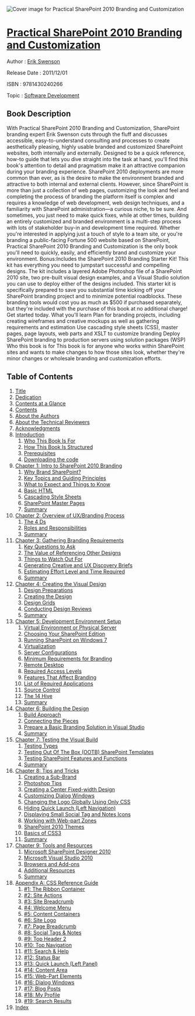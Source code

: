 ![Cover image for Practical SharePoint 2010 Branding and Customization](https://imgdetail.ebookreading.net/cover/cover/software_development/EB9781430240266.jpg)

[Practical SharePoint 2010 Branding and Customization](https://ebookreading.net/view/book/Practical+SharePoint+2010+Branding+and+Customization-EB9781430240266_1.html "Practical SharePoint 2010 Branding and Customization")
====================================================================================================================

Author : [Erik Swenson](https://ebookreading.net/search/author/Erik+Swenson)

Release Date : 2011/12/01

ISBN : 9781430240266

Topic : [Software Development](https://ebookreading.net/search/category/software-development)

Book Description
-----------------

With Practical SharePoint 2010 Branding and Customization, SharePoint branding expert Erik Swenson cuts through the fluff and discusses accessible, easy-to-understand consulting and processes to create aesthetically pleasing, highly usable branded and customized SharePoint websites, both internally and externally. Designed to be a quick reference, how-to guide that lets you dive straight into the task at hand, you'll find this book's attention to detail and pragmatism make it an attractive companion during your branding experience.
SharePoint 2010 deployments are more common than ever, as is the desire to make the environment branded and attractive to both internal and external clients. However, since SharePoint is more than just a collection of web pages, customizing the look and feel and completing the process of branding the platform itself is complex and requires a knowledge of web development, web design techniques, and a familiarity with SharePoint administration—a curious niche, to be sure. And sometimes, you just need to make quick fixes, while at other times, building an entirely customized and branded environment is a multi-step process with lots of stakeholder buy-in and development time required.
Whether you're interested in applying just a touch of style to a team site, or you're branding a public-facing Fortune 500 website based on SharePoint, Practical SharePoint 2010 Branding and Customization is the only book you'll need to quickly, easily, and efficiently brand and customize your environment.
Bonus:Includes the SharePoint 2010 Branding Starter Kit! This kit has everything you need to jumpstart successful and compelling designs. The kit includes a layered Adobe Photoshop file of a SharePoint 2010 site, two pre-built visual design examples, and a Visual Studio solution you can use to deploy either of the designs included. This starter kit is specifically prepared to save you substantial time kicking off your SharePoint branding project and to minimize potential roadblocks. These branding tools would cost you as much as $500 if purchased separately, but they're included with the purchase of this book at no additional charge! Get started today.
What you'll learn
Plan for branding projects, including creating wireframes and creative mockups as well as gathering requirements and estimation
Use cascading style sheets (CSS), master pages, page layouts, web parts and XSLT to customize branding
Deploy SharePoint branding to production servers using solution packages (WSP)
Who this book is for
This book is for anyone who works within SharePoint sites and wants to make changes to how those sites look, whether they're minor changes or wholesale branding and customization efforts.
              
Table of Contents
-----------------

1. [Title](https://ebookreading.net/view/book/Practical+SharePoint+2010+Branding+and+Customization-EB9781430240266_1.html)
1. [Dedication](https://ebookreading.net/view/book/Practical+SharePoint+2010+Branding+and+Customization-EB9781430240266_2.html)
1. [Contents at a Glance](https://ebookreading.net/view/book/Practical+SharePoint+2010+Branding+and+Customization-EB9781430240266_3.html#contents_at_a_glanc)
1. [Contents](https://ebookreading.net/view/book/Practical+SharePoint+2010+Branding+and+Customization-EB9781430240266_4.html#contents_Contents)
1. [About the Authors](https://ebookreading.net/view/book/Practical+SharePoint+2010+Branding+and+Customization-EB9781430240266_5.html#about_the_authors)
1. [About the Technical Reviewers](https://ebookreading.net/view/book/Practical+SharePoint+2010+Branding+and+Customization-EB9781430240266_6.html#about_the_technical)
1. [Acknowledgments](https://ebookreading.net/view/book/Practical+SharePoint+2010+Branding+and+Customization-EB9781430240266_7.html#acknowledgments_Ack)
1. [Introduction](https://ebookreading.net/view/book/Practical+SharePoint+2010+Branding+and+Customization-EB9781430240266_8.html#introduction_Introd)
    1. [Who This Book Is For](https://ebookreading.net/view/book/Practical+SharePoint+2010+Branding+and+Customization-EB9781430240266_9.html#who_this_book_is_fo)
    1. [How This Book Is Structured](https://ebookreading.net/view/book/Practical+SharePoint+2010+Branding+and+Customization-EB9781430240266_10.html#how_this_book_is_st)
    1. [Prerequisites](https://ebookreading.net/view/book/Practical+SharePoint+2010+Branding+and+Customization-EB9781430240266_11.html#prereuisites)
    1. [Downloading the code](https://ebookreading.net/view/book/Practical+SharePoint+2010+Branding+and+Customization-EB9781430240266_12.html#downloading_the_cod)
1. [Chapter 1: Intro to SharePoint 2010 Branding](https://ebookreading.net/view/book/Practical+SharePoint+2010+Branding+and+Customization-EB9781430240266_13.html#ch1)
    1. [Why Brand SharePoint?](https://ebookreading.net/view/book/Practical+SharePoint+2010+Branding+and+Customization-EB9781430240266_14.html#why_brand_sharepoin)
    1. [Key Topics and Guiding Principles](https://ebookreading.net/view/book/Practical+SharePoint+2010+Branding+and+Customization-EB9781430240266_15.html#key_topics_and_guid)
    1. [What to Expect and Things to Know](https://ebookreading.net/view/book/Practical+SharePoint+2010+Branding+and+Customization-EB9781430240266_16.html#what_to_expect_and_)
    1. [Basic HTML](https://ebookreading.net/view/book/Practical+SharePoint+2010+Branding+and+Customization-EB9781430240266_17.html#basic_html)
    1. [Cascading Style Sheets](https://ebookreading.net/view/book/Practical+SharePoint+2010+Branding+and+Customization-EB9781430240266_18.html#cascading_style_she)
    1. [SharePoint Master Pages](https://ebookreading.net/view/book/Practical+SharePoint+2010+Branding+and+Customization-EB9781430240266_19.html#sharepoint_master_p)
    1. [Summary](https://ebookreading.net/view/book/Practical+SharePoint+2010+Branding+and+Customization-EB9781430240266_20.html#summary)
1. [Chapter 2: Overview of UX/Branding Process](https://ebookreading.net/view/book/Practical+SharePoint+2010+Branding+and+Customization-EB9781430240266_21.html#ch2)
    1. [The 4 Ds ](https://ebookreading.net/view/book/Practical+SharePoint+2010+Branding+and+Customization-EB9781430240266_22.html#the_4_ds_)
    1. [Roles and Responsibilities ](https://ebookreading.net/view/book/Practical+SharePoint+2010+Branding+and+Customization-EB9781430240266_23.html#roles_and_responsib)
    1. [Summary](https://ebookreading.net/view/book/Practical+SharePoint+2010+Branding+and+Customization-EB9781430240266_24.html#summary1)
1. [Chapter 3: Gathering Branding Requirements](https://ebookreading.net/view/book/Practical+SharePoint+2010+Branding+and+Customization-EB9781430240266_25.html#ch3)
    1. [Key Questions to Ask ](https://ebookreading.net/view/book/Practical+SharePoint+2010+Branding+and+Customization-EB9781430240266_26.html#key_questions_to_as)
    1. [The Value of Referencing Other Designs ](https://ebookreading.net/view/book/Practical+SharePoint+2010+Branding+and+Customization-EB9781430240266_27.html#the_value_of_refere)
    1. [Things to Watch Out For ](https://ebookreading.net/view/book/Practical+SharePoint+2010+Branding+and+Customization-EB9781430240266_28.html#things_to_watch_out)
    1. [Generating Creative and UX Discovery Briefs](https://ebookreading.net/view/book/Practical+SharePoint+2010+Branding+and+Customization-EB9781430240266_29.html#generating_creative)
    1. [Estimating Effort Level and Time Required ](https://ebookreading.net/view/book/Practical+SharePoint+2010+Branding+and+Customization-EB9781430240266_29.html#estimating_effort_l)
    1. [Summary](https://ebookreading.net/view/book/Practical+SharePoint+2010+Branding+and+Customization-EB9781430240266_30.html#summary2)
1. [Chapter 4: Creating the Visual Design](https://ebookreading.net/view/book/Practical+SharePoint+2010+Branding+and+Customization-EB9781430240266_31.html#ch4)
    1. [Design Preparations ](https://ebookreading.net/view/book/Practical+SharePoint+2010+Branding+and+Customization-EB9781430240266_32.html#design_preparations)
    1. [Creating the Design](https://ebookreading.net/view/book/Practical+SharePoint+2010+Branding+and+Customization-EB9781430240266_33.html#creating_the_design)
    1. [Design Grids](https://ebookreading.net/view/book/Practical+SharePoint+2010+Branding+and+Customization-EB9781430240266_34.html#design_grids)
    1. [Conducting Design Reviews](https://ebookreading.net/view/book/Practical+SharePoint+2010+Branding+and+Customization-EB9781430240266_35.html#conducting_design_r)
    1. [Summary](https://ebookreading.net/view/book/Practical+SharePoint+2010+Branding+and+Customization-EB9781430240266_36.html#summary3)
1. [Chapter 5: Development Environment Setup](https://ebookreading.net/view/book/Practical+SharePoint+2010+Branding+and+Customization-EB9781430240266_37.html#ch5)
    1. [Virtual Environment or Physical Server](https://ebookreading.net/view/book/Practical+SharePoint+2010+Branding+and+Customization-EB9781430240266_38.html#virtual_environment)
    1. [Choosing Your SharePoint Edition](https://ebookreading.net/view/book/Practical+SharePoint+2010+Branding+and+Customization-EB9781430240266_39.html#choosing_your_share)
    1. [Running SharePoint on Windows 7](https://ebookreading.net/view/book/Practical+SharePoint+2010+Branding+and+Customization-EB9781430240266_40.html#running_sharepoint_)
    1. [Virtualization](https://ebookreading.net/view/book/Practical+SharePoint+2010+Branding+and+Customization-EB9781430240266_41.html#virtualization_)
    1. [Server Configurations](https://ebookreading.net/view/book/Practical+SharePoint+2010+Branding+and+Customization-EB9781430240266_42.html#server_configuratio)
    1. [Minimum Requirements for Branding](https://ebookreading.net/view/book/Practical+SharePoint+2010+Branding+and+Customization-EB9781430240266_43.html#minimum_requirement)
    1. [Remote Desktop](https://ebookreading.net/view/book/Practical+SharePoint+2010+Branding+and+Customization-EB9781430240266_44.html#remote_desktop_)
    1. [Required Access Levels](https://ebookreading.net/view/book/Practical+SharePoint+2010+Branding+and+Customization-EB9781430240266_45.html#required_access_lev)
    1. [Features That Affect Branding](https://ebookreading.net/view/book/Practical+SharePoint+2010+Branding+and+Customization-EB9781430240266_46.html#features_that_affec)
    1. [List of Required Applications](https://ebookreading.net/view/book/Practical+SharePoint+2010+Branding+and+Customization-EB9781430240266_47.html#list_of_required_ap)
    1. [Source Control](https://ebookreading.net/view/book/Practical+SharePoint+2010+Branding+and+Customization-EB9781430240266_48.html#source_control_)
    1. [The 14 Hive](https://ebookreading.net/view/book/Practical+SharePoint+2010+Branding+and+Customization-EB9781430240266_49.html#the_14_hive_)
    1. [Summary](https://ebookreading.net/view/book/Practical+SharePoint+2010+Branding+and+Customization-EB9781430240266_50.html#summary4)
1. [Chapter 6: Building the Design](https://ebookreading.net/view/book/Practical+SharePoint+2010+Branding+and+Customization-EB9781430240266_51.html#ch6)
    1. [Build Approach](https://ebookreading.net/view/book/Practical+SharePoint+2010+Branding+and+Customization-EB9781430240266_52.html#build_approach_)
    1. [Connecting the Pieces](https://ebookreading.net/view/book/Practical+SharePoint+2010+Branding+and+Customization-EB9781430240266_53.html#connecting_the_piec)
    1. [Prepare a Basic Branding Solution in Visual Studio](https://ebookreading.net/view/book/Practical+SharePoint+2010+Branding+and+Customization-EB9781430240266_54.html#prepare_a_basic_bra)
    1. [Summary](https://ebookreading.net/view/book/Practical+SharePoint+2010+Branding+and+Customization-EB9781430240266_55.html#summary5)
1. [Chapter 7: Testing the Visual Build](https://ebookreading.net/view/book/Practical+SharePoint+2010+Branding+and+Customization-EB9781430240266_56.html#ch7)
    1. [Testing Types](https://ebookreading.net/view/book/Practical+SharePoint+2010+Branding+and+Customization-EB9781430240266_57.html#testing_types)
    1. [Testing Out Of The Box (OOTB) SharePoint Templates](https://ebookreading.net/view/book/Practical+SharePoint+2010+Branding+and+Customization-EB9781430240266_58.html#testing_out_of_the_)
    1. [Testing SharePoint Features and Functions](https://ebookreading.net/view/book/Practical+SharePoint+2010+Branding+and+Customization-EB9781430240266_59.html#testing_sharepoint_)
    1. [Summary](https://ebookreading.net/view/book/Practical+SharePoint+2010+Branding+and+Customization-EB9781430240266_60.html#summary6)
1. [Chapter 8: Tips and Tricks](https://ebookreading.net/view/book/Practical+SharePoint+2010+Branding+and+Customization-EB9781430240266_61.html#ch8)
    1. [Creating a Sub-Brand](https://ebookreading.net/view/book/Practical+SharePoint+2010+Branding+and+Customization-EB9781430240266_62.html#creating_a_subbrand)
    1. [Photoshop Tips](https://ebookreading.net/view/book/Practical+SharePoint+2010+Branding+and+Customization-EB9781430240266_63.html#photoshop_tips)
    1. [Creating a Center Fixed-width Design](https://ebookreading.net/view/book/Practical+SharePoint+2010+Branding+and+Customization-EB9781430240266_64.html#creating_a_center_f)
    1. [Customizing Dialog Windows](https://ebookreading.net/view/book/Practical+SharePoint+2010+Branding+and+Customization-EB9781430240266_65.html#customizing_dialog_)
    1. [Changing the Logo Globally Using Only CSS](https://ebookreading.net/view/book/Practical+SharePoint+2010+Branding+and+Customization-EB9781430240266_66.html#changing_the_logo_g)
    1. [Hiding Quick Launch (Left Navigation)](https://ebookreading.net/view/book/Practical+SharePoint+2010+Branding+and+Customization-EB9781430240266_67.html#hiding_quick_launch)
    1. [Displaying Small Social Tag and Notes Icons](https://ebookreading.net/view/book/Practical+SharePoint+2010+Branding+and+Customization-EB9781430240266_68.html#displaying_small_so)
    1. [Working with Web-part Zones](https://ebookreading.net/view/book/Practical+SharePoint+2010+Branding+and+Customization-EB9781430240266_69.html#working_with_webpar)
    1. [SharePoint 2010 Themes](https://ebookreading.net/view/book/Practical+SharePoint+2010+Branding+and+Customization-EB9781430240266_70.html#sharepoint_2010_the)
    1. [Basics of CSS3](https://ebookreading.net/view/book/Practical+SharePoint+2010+Branding+and+Customization-EB9781430240266_71.html#basics_of_css3)
    1. [Summary](https://ebookreading.net/view/book/Practical+SharePoint+2010+Branding+and+Customization-EB9781430240266_72.html#summary8)
1. [Chapter 9: Tools and Resources](https://ebookreading.net/view/book/Practical+SharePoint+2010+Branding+and+Customization-EB9781430240266_73.html#ch9)
    1. [Microsoft SharePoint Designer 2010 ](https://ebookreading.net/view/book/Practical+SharePoint+2010+Branding+and+Customization-EB9781430240266_74.html#microsoft_sharepoin)
    1. [Microsoft Visual Studio 2010 ](https://ebookreading.net/view/book/Practical+SharePoint+2010+Branding+and+Customization-EB9781430240266_75.html#microsoft_visual_st)
    1. [Browsers and Add-ons ](https://ebookreading.net/view/book/Practical+SharePoint+2010+Branding+and+Customization-EB9781430240266_76.html#browsers_and_addons)
    1. [Additional Resources ](https://ebookreading.net/view/book/Practical+SharePoint+2010+Branding+and+Customization-EB9781430240266_77.html#additional_resource)
    1. [Summary](https://ebookreading.net/view/book/Practical+SharePoint+2010+Branding+and+Customization-EB9781430240266_78.html#summary9)
1. [Appendix A: CSS Reference Guide](https://ebookreading.net/view/book/Practical+SharePoint+2010+Branding+and+Customization-EB9781430240266_79.html#chapp)
    1. [#1: The Ribbon Container](https://ebookreading.net/view/book/Practical+SharePoint+2010+Branding+and+Customization-EB9781430240266_80.html#the_ribbon_containe)
    1. [#2: Site Actions](https://ebookreading.net/view/book/Practical+SharePoint+2010+Branding+and+Customization-EB9781430240266_81.html#site_actions_)
    1. [#3: Site Breadcrumb](https://ebookreading.net/view/book/Practical+SharePoint+2010+Branding+and+Customization-EB9781430240266_82.html#site_breadcrumb_)
    1. [#4: Welcome Menu](https://ebookreading.net/view/book/Practical+SharePoint+2010+Branding+and+Customization-EB9781430240266_83.html#welcome_menu_)
    1. [#5: Content Containers](https://ebookreading.net/view/book/Practical+SharePoint+2010+Branding+and+Customization-EB9781430240266_84.html#content_containers_)
    1. [#6: Site Logo](https://ebookreading.net/view/book/Practical+SharePoint+2010+Branding+and+Customization-EB9781430240266_85.html#site_logo_)
    1. [#7: Page Breadcrumb](https://ebookreading.net/view/book/Practical+SharePoint+2010+Branding+and+Customization-EB9781430240266_86.html#page_breadcrumb_)
    1. [#8: Social Tags &amp; Notes](https://ebookreading.net/view/book/Practical+SharePoint+2010+Branding+and+Customization-EB9781430240266_87.html#social_tags_amp_not)
    1. [#9: Top Header 2](https://ebookreading.net/view/book/Practical+SharePoint+2010+Branding+and+Customization-EB9781430240266_88.html#top_header_2_)
    1. [#10: Top Navigation](https://ebookreading.net/view/book/Practical+SharePoint+2010+Branding+and+Customization-EB9781430240266_89.html#top_navigation_)
    1. [#11: Search &amp; Help](https://ebookreading.net/view/book/Practical+SharePoint+2010+Branding+and+Customization-EB9781430240266_90.html#search_amp_help_)
    1. [#12: Status Bar](https://ebookreading.net/view/book/Practical+SharePoint+2010+Branding+and+Customization-EB9781430240266_91.html#status_bar_)
    1. [#13: Quick Launch (Left Panel)](https://ebookreading.net/view/book/Practical+SharePoint+2010+Branding+and+Customization-EB9781430240266_92.html#quick_launch_left_p)
    1. [#14: Content Area](https://ebookreading.net/view/book/Practical+SharePoint+2010+Branding+and+Customization-EB9781430240266_93.html#content_area_)
    1. [#15: Web-Part Elements](https://ebookreading.net/view/book/Practical+SharePoint+2010+Branding+and+Customization-EB9781430240266_94.html#webpart_elements_)
    1. [#16: Dialog Windows](https://ebookreading.net/view/book/Practical+SharePoint+2010+Branding+and+Customization-EB9781430240266_95.html#dialog_windows_)
    1. [#17: Blog Posts](https://ebookreading.net/view/book/Practical+SharePoint+2010+Branding+and+Customization-EB9781430240266_96.html#blog_posts_)
    1. [#18: My Profile](https://ebookreading.net/view/book/Practical+SharePoint+2010+Branding+and+Customization-EB9781430240266_97.html#my_profile_)
    1. [#19: Search Results](https://ebookreading.net/view/book/Practical+SharePoint+2010+Branding+and+Customization-EB9781430240266_98.html#search_results_)
1. [Index](https://ebookreading.net/view/book/Practical+SharePoint+2010+Branding+and+Customization-EB9781430240266_99.html#index_Index)
